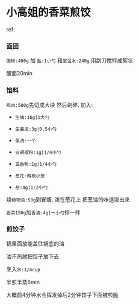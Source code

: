 # 小高姐的香菜煎饺

ref:

### 面团

`面粉:400g` 加 `盐:1小勺` 和`室温水:240g` 用刮刀搅拌成絮状

醒面20min

### 馅料

`鸡肉:500g`先切成大块 然后剁碎. 加入:

- `生抽:16g|1大勺` 

- `生姜泥:3g|0.5小勺`

- `蛋清:一个`

- `白胡椒粉:1g|1/4小勺`

- `五香粉:1g|1/4小勺`

- `葱花:两根小葱`

- `盐:4g|1/2小勺`

烧`植物油:50g`到冒烟, 泼在葱花上 把葱油的味道泼出来

`香菜150g`加`香油:4g|一小勺`拌一拌

### 煎饺子

锅里面放能盖住锅底的油

油不热就把饺子放下去

烹入`水:1/4cup`

半煎半蒸6min

大概前4分钟水会挥发掉后2分钟饺子下面被煎脆